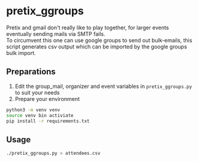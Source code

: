 # pretix_ggroups

Pretix and gmail don't really like to play together, for larger events eventually sending mails via SMTP fails.  
To circumvent this one can use google groups to send out bulk-emails, this script generates csv output which can be imported by the google groups bulk import.

## Preparations

1. Edit the group_mail, organizer and event variables in `pretix_ggroups.py` to suit your needs
2. Prepare your environment

```bash
python3 -m venv venv
source venv bin activiate
pip install -r requirements.txt
```

## Usage

```bash
./pretix_ggroups.py > attendees.csv
```
